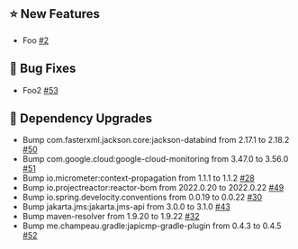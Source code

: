 ## :star: New Features

- Foo [#2](https://github.com/micrometer-metrics/build-test/issues/2)

## :lady_beetle: Bug Fixes

- Foo2 [#53](https://github.com/micrometer-metrics/build-test/issues/53)

## :hammer: Dependency Upgrades

- Bump com.fasterxml.jackson.core:jackson-databind from 2.17.1 to 2.18.2 [#50](https://github.com/micrometer-metrics/build-test/pull/50)
- Bump com.google.cloud:google-cloud-monitoring from 3.47.0 to 3.56.0 [#51](https://github.com/micrometer-metrics/build-test/pull/51)
- Bump io.micrometer:context-propagation from 1.1.1 to 1.1.2 [#28](https://github.com/micrometer-metrics/build-test/pull/28)
- Bump io.projectreactor:reactor-bom from 2022.0.20 to 2022.0.22 [#49](https://github.com/micrometer-metrics/build-test/pull/49)
- Bump io.spring.develocity.conventions from 0.0.19 to 0.0.22 [#30](https://github.com/micrometer-metrics/build-test/pull/30)
- Bump jakarta.jms:jakarta.jms-api from 3.0.0 to 3.1.0 [#43](https://github.com/micrometer-metrics/build-test/pull/43)
- Bump maven-resolver from 1.9.20 to 1.9.22 [#32](https://github.com/micrometer-metrics/build-test/pull/32)
- Bump me.champeau.gradle:japicmp-gradle-plugin from 0.4.3 to 0.4.5 [#52](https://github.com/micrometer-metrics/build-test/pull/52)
